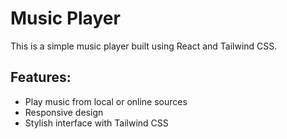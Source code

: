 # Music Player

This is a simple music player built using React and Tailwind CSS.

## Features:
- Play music from local or online sources
- Responsive design
- Stylish interface with Tailwind CSS

